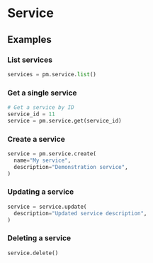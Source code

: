 # Service

## Examples

### List services

```python
services = pm.service.list()
```

### Get a single service

```python
# Get a service by ID
service_id = 11
service = pm.service.get(service_id)
```

### Create a service

```python
service = pm.service.create(
  name="My service",
  description="Demonstration service",
)
```

### Updating a service

```python
service = service.update(
  description="Updated service description",
)
```

### Deleting a service

```python
service.delete()
```